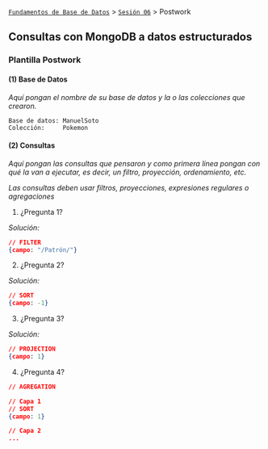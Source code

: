 [`Fundamentos de Base de Datos`](../../Readme.md) > [`Sesión 06`](../Readme.md) > Postwork
## Consultas con MongoDB a datos estructurados
### Plantilla Postwork

#### (1) Base de Datos

*Aquí pongan el nombre de su base de datos y la o las colecciones que crearon.*

```
Base de datos: ManuelSoto
Colección:     Pokemon
```

#### (2) Consultas

*Aquí pongan las consultas que pensaron y como primera línea pongan con qué la van a ejecutar, es decir, un filtro, proyección, ordenamiento, etc.*

*Las consultas deben usar filtros, proyecciones, expresiones regulares o agregaciones*

1. ¿Pregunta 1?

*Solución:*

```json
// FILTER
{campo: "/Patrón/"}
```

2. ¿Pregunta 2?

*Solución:*

```json
// SORT
{campo: -1}
```

3. ¿Pregunta 3?

*Solución:*

```json
// PROJECTION
{campo: 1}
```

4. ¿Pregunta 4?

```json
// AGREGATION

// Capa 1
// SORT
{campo: 1}

// Capa 2
...
```
